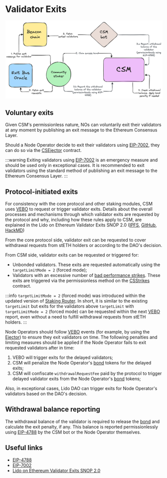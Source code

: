 # Validator Exits
![exits-1](../../../static/img/csm/exits-1.png)

## Voluntary exits
Given CSM's permissionless nature, NOs can voluntarily exit their validators at any moment by publishing an exit message to the Ethereum Consensus Layer.

Should a Node Operator decide to exit their validators using [EIP-7002](https://eips.ethereum.org/EIPS/eip-7002), they can do so via the [CSEjector](./contracts/CSEjector.md) contract.

:::warning
Exiting validators using [EIP-7002](https://eips.ethereum.org/EIPS/eip-7002) is an emergency measure and should be used only in exceptional cases. It is recommended to exit validators using the standard method of publishing an exit message to the Ethereum Consensus Layer.
:::

## Protocol-initiated exits
For consistency with the core protocol and other staking modules, CSM uses [VEBO](/contracts/validators-exit-bus-oracle) to request or trigger validator exits. Details about the overall processes and mechanisms through which validator exits are requested by the protocol and why, including how these rules apply to CSM, are explained in the Lido on Ethereum Validator Exits SNOP 2.0 ([IPFS](https://lido.mypinata.cloud/ipfs/QmZTMfmJZsYHz61f2FjhYdh5VNu6ifjYQJzYUGkysHs8Uu), [GitHub](https://github.com/lidofinance/documents-and-policies/blob/0ed664255f48ef224b96fb0325f4d27bd3c03773/Lido%20on%20Ethereum%20Standard%20Node%20Operator%20Protocol%20-%20Validator%20Exits.md), [HackMD](https://hackmd.io/@lido/Bk9oDtV7ye))

From the core protocol side, validator exit can be requested to cover withdrawal requests from stETH holders or according to the DAO's decision.

From CSM side, validator exits can be requested or triggered for:
- Unbonded validators. These exits are requested automatically using the `targetLimitMode = 2` (forced mode);
- Validators with an excessive number of [bad performance strikes](penalties.md#bad-performance-strikes). These exits are triggered via the permissionless method on the [CSStrikes](./contracts/CSStrikes.md) contract. 

:::info
`targetLimitMode = 2` (forced mode) was introduced within the updated version of [Staking Router](https://hackmd.io/@lido/BJXRTxMRp#Forced-Exit-Requests1). In short, it is similar to the existing `targetLimit` but exits for the validators above `targetLimit` with `targetLimitMode = 2` (forced mode) can be requested within the next [VEBO](/contracts/validators-exit-bus-oracle) report, even without a need to fulfill withdrawal requests from stETH holders.
:::

Node Operators should follow [VEBO](/contracts/validators-exit-bus-oracle) events (for example, by using the [Ejector](https://github.com/lidofinance/validator-ejector)) to ensure they exit validators on time. The following penalties and limiting measures should be applied if the Node Operator fails to exit requested validators after in time:
1. VEBO will trigger exits for the delayed validators;
2. CSM will penalize the Node Operator's [bond](./join-csm#bond) tokens for the delayed exits;
3. CSM will confiscate `withdrawalRequestFee` paid by the protocol to trigger delayed validator exits from the Node Operator's [bond](./join-csm#bond) tokens;

Also, in exceptional cases, Lido DAO can trigger exits for Node Operator's validators based on the DAO's decision.

## Withdrawal balance reporting
The withdrawal balance of the validator is required to release the [bond](./join-csm#bond) and calculate the exit penalty, if any. This balance is reported permissionlessly using [EIP-4788](https://eips.ethereum.org/EIPS/eip-4788) by the CSM bot or the Node Operator themselves.

## Useful links

- [EIP-4788](https://eips.ethereum.org/EIPS/eip-4788)
- [EIP-7002](https://eips.ethereum.org/EIPS/eip-7002)
- [Lido on Ethereum Validator Exits SNOP 2.0](https://lido.mypinata.cloud/ipfs/QmZTMfmJZsYHz61f2FjhYdh5VNu6ifjYQJzYUGkysHs8Uu)
